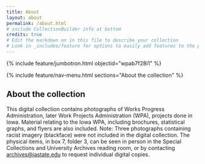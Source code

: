 ```yaml
---
title: About
layout: about
permalink: /about.html
# include CollectionBuilder info at bottom
credits: true
# Edit the markdown on in this file to describe your collection
# Look in _includes/feature for options to easily add features to the page
---
```


{% include feature/jumbotron.html objectid="wpab7f28i1" %} 

{% include feature/nav-menu.html sections="About the collection" %}

## About the collection

This digital collection contains photographs of Works Progress Administration, later Work Projects Administration (WPA), projects done in Iowa. Material relating to the Iowa WPA, including brochures, statistical graphs, and flyers are also included. Note: Three photographs containing racist imagery (blackface) were not included in the digital collection. The physical items, in box 7, folder 3, can be seen in person in the Special Collections and University Archives reading room, or by contacting archives@iastate.edu to request individual digital copies.